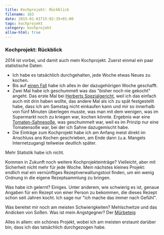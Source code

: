 ```yaml
---
title: Kochprojekt: Rückblick
filename: 163
date: 2015-01-01T15:02:35+01:00
tags: kochprojekt
category: kochprojekt
allow-html: true
---
```

### Kochprojekt: Rückblick
<p>2014 ist vorbei, und damit auch mein Kochprojekt. Zuerst einmal ein paar statistische Daten:</p>
<ul>
<li>Ich habe es tatsächlich durchgehalten, jede Woche etwas Neues zu kochen.</li>
<li>Bis auf <a href="https://www.strangerthanusual.de/blogposts/92">einen Fall</a> habe ich alles in der dazugehörigen Woche geschafft.</li>
<li>Zwei Mal habe ich geschummelt was das "bisher noch nie gekocht" angeht. Das erste Mal bei <a href="https://www.strangerthanusual.de/blogposts/115">Herberts Spezialgericht</a>, weil ich das einfach auch mit drin haben wollte, das andere Mal als ich zu spät festgestellt habe, dass ich am Samstag nicht einkaufen kann und mir so innerhalb von fünf Minuten überlegen musste, was man mit dem wenigen, was im Supermarkt noch zu kriegen war, kochen könnte. Ergebnis war eine <a href="https://www.strangerthanusual.de/blogposts/152">Tomaten-Sahnesoße</a>, was geschummelt war, weil es im Prinzip nur eine Tomatensoße war, bei der ich Sahne dazugemischt habe.</li>
<li>Die Einträge zum Kochprojekt habe ich am Anfang meist direkt im Anschluss ans Kochen geschrieben, am Ende dann (u.a. Mangels Internetzugang) teilweise deutlich später.</li>
</ul>
<p>Mehr Statistik habe ich nicht.</p>
<p>Kommen in Zukunft noch weitere Kochprojekteinträge? Vielleicht, aber mit Sicherheit nicht mehr für jede Woche. Mein nächstes kleines Projekt: endlich mal ein vernünftiges Rezeptverwaltungstool finden, um ein wenig Ordnung in die eigene Rezeptsammlung zu bringen.</p>
<p>Was habe ich gelernt? Einiges. Unter anderem, wie schwierig es ist, genaue Angaben für ein Rezept von einer Person zu bekommen, die dieses Rezept schon seit Jahren kocht. Ich sage nur "ich mache das immer nach Gefühl".</p>
<p>Was bereitet mir noch am meisten Schwierigkeiten? Mehlschwitze und das Andicken von Soßen. Was ist mein Angstgegner? Der <a href="https://www.strangerthanusual.de/blogposts/96">Mürbeteig</a></p>
<p>Alles in allem: ein schönes Projekt, wobei ich am meisten erstaunt darüber bin, dass ich das tatsächlich durchgezogen habe.</p>
